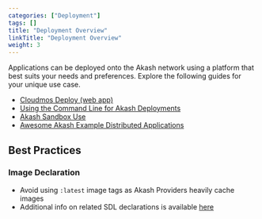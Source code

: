 ```yaml
---
categories: ["Deployment"]
tags: []
title: "Deployment Overview"
linkTitle: "Deployment Overview"
weight: 3
---
```


Applications can be deployed onto the Akash network using a platform that best suits your needs and preferences. Explore the following guides for your unique use case.

- [Cloudmos Deploy (web app)](/docs/docs/deployments/cloudmos-deploy/)
- [Using the Command Line for Akash Deployments ](/docs/docs/deployments/akash-cli/installation/)
- [Akash Sandbox Use](/docs/docs/deployments/sandbox/introduction/)
- [Awesome Akash Example Distributed Applications](/docs/docs/deployments/apps-on-akash/)

## Best Practices

### Image Declaration

- Avoid using `:latest` image tags as Akash Providers heavily cache images
- Additional info on related SDL declarations is available [here](https://docs.akash.network/readme/stack-definition-language#services)
